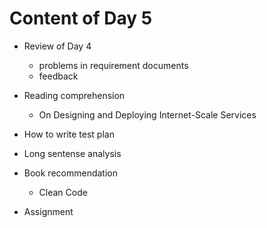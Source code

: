 # Content of Day 5

*	Review of Day 4

	-	problems in requirement documents
	-	feedback

*	Reading comprehension

	-	On Designing and Deploying Internet\-Scale Services

*	How to write test plan

*	Long sentense analysis

*	Book recommendation

	-	Clean Code

*	Assignment
